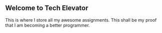 ## Welcome to Tech Elevator

This is where I store all my awesome assignments. This shall be my proof that I am becoming a better programmer.